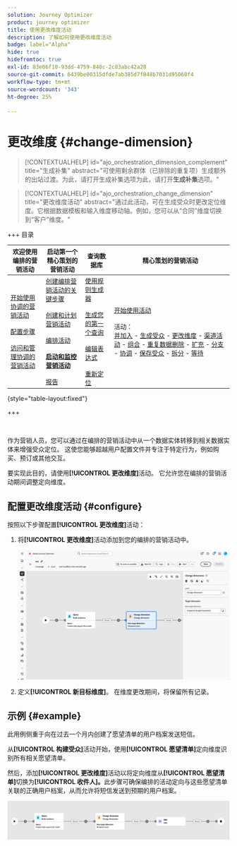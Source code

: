 ```yaml
---
solution: Journey Optimizer
product: journey optimizer
title: 使用更改维度活动
description: 了解如何使用更改维度活动
badge: label="Alpha"
hide: true
hidefromtoc: true
exl-id: 83e66f10-93dd-4759-840c-2c83abc42a28
source-git-commit: 6439be00315dfde7ab385d7f848b7031d95060f4
workflow-type: tm+mt
source-wordcount: '343'
ht-degree: 25%

---
```


# 更改维度 {#change-dimension}

>[!CONTEXTUALHELP]
>id="ajo_orchestration_dimension_complement"
>title="生成补集"
>abstract="可使用剩余群体（已排除的重复项）生成额外的出站过渡。为此，请打开生成补集选项为此，请打开&#x200B;**生成补集**&#x200B;选项。"

>[!CONTEXTUALHELP]
>id="ajo_orchestration_change_dimension"
>title="更改维度活动"
>abstract="通过此活动，可在生成受众时更改定位维度。它根据数据模板和输入维度移动轴。例如，您可以从“合同”维度切换到“客户”维度。"

+++ 目录

| 欢迎使用编排的营销活动 | 启动第一个精心策划的营销活动 | 查询数据库 | 精心策划的营销活动 |
|---|---|---|---|
| [开始使用协调的营销活动](gs-orchestrated-campaigns.md)<br/><br/>[配置步骤](configuration-steps.md)<br/><br/>[访问和管理协调的营销活动](access-manage-orchestrated-campaigns.md) | [创建编排营销活动的关键步骤](gs-campaign-creation.md)<br/><br/>[创建和计划营销活动](create-orchestrated-campaign.md)<br/><br/>[编排活动](orchestrate-activities.md)<br/><br/><b>[启动和监控营销活动](start-monitor-campaigns.md)</b><br/><br/>[报告](reporting-campaigns.md) | [使用规则生成器](orchestrated-rule-builder.md)<br/><br/>[生成您的第一个查询](build-query.md)<br/><br/>[编辑表达式](edit-expressions.md)<br/><br/>[重新定位](retarget.md) | [开始使用活动](activities/about-activities.md)<br/><br/>活动：<br/>[并加入](activities/and-join.md) - [生成受众](activities/build-audience.md) - [更改维度](activities/change-dimension.md) - [渠道活动](activities/channels.md) - [组合](activities/combine.md) - [重复数据删除](activities/deduplication.md) - [扩充](activities/enrichment.md) - [分支](activities/fork.md) - [协调](activities/reconciliation.md) - [保存受众](save-audience.md) - [拆分](activities/split.md) - [等待](activities/wait.md) |

{style="table-layout:fixed"}

+++

<br/>

作为营销人员，您可以通过在编排的营销活动中从一个数据实体转移到相关数据实体来增强受众定位。 这使您能够超越用户配置文件并专注于特定行为，例如购买、预订或其他交互。

要实现此目的，请使用&#x200B;**[!UICONTROL 更改维度]**&#x200B;活动。 它允许您在编排的营销活动期间调整定向维度。

<!--
>[!IMPORTANT]
>
>Please note that the **[!UICONTROL Change Dimension]** and **[!UICONTROL Change Data source]** activities should not be added in one row. If you need to use both activities consecutively, make sure you include an **[!UICONTROL Enrichement]** activity in between them. This ensures proper execution and prevents potential conflicts or errors.-->

## 配置更改维度活动 {#configure}

按照以下步骤配置&#x200B;**[!UICONTROL 更改维度]**&#x200B;活动：

1. 将&#x200B;**[!UICONTROL 更改维度]**&#x200B;活动添加到您的编排的营销活动中。

   ![](../assets/orchestrated-change-dimension.png)

1. 定义&#x200B;**[!UICONTROL 新目标维度]**。 在维度更改期间，将保留所有记录。


## 示例 {#example}

此用例侧重于向在过去一个月内创建了愿望清单的用户档案发送短信。

从&#x200B;**[!UICONTROL 构建受众]**&#x200B;活动开始，使用&#x200B;**[!UICONTROL 愿望清单]**&#x200B;定向维度识别所有相关愿望清单。

然后，添加&#x200B;**[!UICONTROL 更改维度]**&#x200B;活动以将定向维度从&#x200B;**[!UICONTROL 愿望清单]**&#x200B;切换为&#x200B;**[!UICONTROL 收件人]。**&#x200B;此步骤可确保编排的活动定向与这些愿望清单关联的正确用户档案，从而允许将短信发送到预期的用户档案。

![](../assets/orchestrated-change-dimension-example.png)
